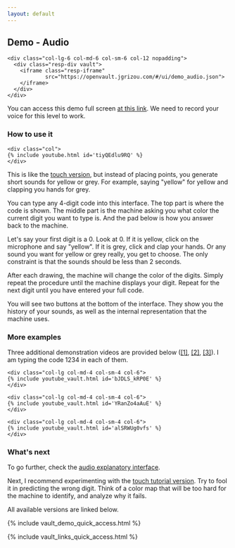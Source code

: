 ```yaml
---
layout: default
---
```


## Demo - Audio

<div class="container">
  <div class="row align-items-center justify-content-center">

    <div class="col-lg-6 col-md-6 col-sm-6 col-12 nopadding">
      <div class="resp-div vault">
        <iframe class="resp-iframe"
                src="https://openvault.jgrizou.com/#/ui/demo_audio.json">
        </iframe>
      </div>
    </div>

  </div>
</div>

You can access this demo full screen [at this link](https://openvault.jgrizou.com/#/ui/demo_audio.json). We need to record your voice for this level to work.

### How to use it

<div class="container">
  <div class="row align-items-center justify-content-center">

    <div class="col">
    {% include youtube.html id='tiyQEdlu9RQ' %}
    </div>

  </div>
</div>

This is like the [touch version](../touch/), but instead of placing points, you generate short sounds for yellow or grey. For example, saying "yellow" for yellow and clapping you hands for grey.

You can type any 4-digit code into this interface. The top part is where the code is shown. The middle part is the machine asking you what color the current digit you want to type is. And the pad below is how you answer back to the machine.

Let's say your first digit is a 0. Look at 0. If it is yellow, click on the microphone and say "yellow". If it is grey, click and clap your hands. Or any sound you want for yellow or grey really, you get to choose. The only constraint is that the sounds should be less than 2 seconds.

After each drawing, the machine will change the color of the digits. Simply repeat the procedure until the machine displays your digit. Repeat for the next digit until you have entered your full code.

You will see two buttons at the bottom of the interface. They show you the history of your sounds, as well as the internal representation that the machine uses.

### More examples

Three additional demonstration videos are provided below ([[1]](https://www.youtube.com/embed/bJDLS_kRP0E), [[2]](https://www.youtube.com/embed/YRanZo4aAuE), [[3]](https://www.youtube.com/embed/alSRWUg0vfs)). I am typing the code 1234 in each of them.


<div class="container">
  <div class="row align-items-center justify-content-center">

    <div class="col-lg col-md-4 col-sm-4 col-6">
    {% include youtube_vault.html id='bJDLS_kRP0E' %}
    </div>

    <div class="col-lg col-md-4 col-sm-4 col-6">
    {% include youtube_vault.html id='YRanZo4aAuE' %}
    </div>

    <div class="col-lg col-md-4 col-sm-4 col-6">
    {% include youtube_vault.html id='alSRWUg0vfs' %}
    </div>

  </div>
</div>

### What's next

To go further, check the [audio explanatory interface](../../tuto/audio/).

Next, I recommend experimenting with the [touch tutorial version](../../tuto/touch/). Try to fool it in predicting the wrong digit. Think of a color map that will be too hard for the machine to identify, and analyze why it fails.

All available versions are linked below.

{% include vault_demo_quick_access.html %}

{% include vault_links_quick_access.html %}

